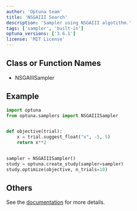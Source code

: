 ```yaml
---
author: 'Optuna team'
title: 'NSGAIII Search'
description: 'Sampler using NSGAIII algotithm.'
tags: ['sampler', 'built-in']
optuna_versions: ['3.6.1']
license: 'MIT License'
---
```


## Class or Function Names
- NSGAIIISampler

## Example
```python
import optuna
from optuna.samplers import NSGAIIISampler


def objective(trial):
    x = trial.suggest_float("x", -5, 5)
    return x**2


sampler = NSGAIIISampler()
study = optuna.create_study(sampler=sampler)
study.optimize(objective, n_trials=10)
```

## Others
See the [documentation](https://optuna.readthedocs.io/en/stable/reference/samplers/generated/optuna.samplers.NSGAIIISampler.html) for more details.


